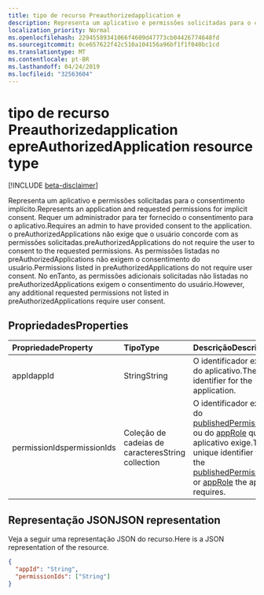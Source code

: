 ```yaml
---
title: tipo de recurso Preauthorizedapplication e
description: Representa um aplicativo e permissões solicitadas para o consentimento implícito. Requer um administrador para ter fornecido o consentimento para o aplicativo. o preAuthorizedApplications não exige que o usuário concorde com as permissões solicitadas. As permissões listadas no preAuthorizedApplications não exigem o consentimento do usuário. No enTanto, as permissões adicionais solicitadas não listadas no preAuthorizedApplications exigem o consentimento do usuário.
localization_priority: Normal
ms.openlocfilehash: 22945589341066f4609d47773cb04426774648fd
ms.sourcegitcommit: 0ce657622f42c510a104156a96bf1f1f040bc1cd
ms.translationtype: MT
ms.contentlocale: pt-BR
ms.lasthandoff: 04/24/2019
ms.locfileid: "32563604"
---
```

# <a name="preauthorizedapplication-resource-type"></a><span data-ttu-id="5ab0d-107">tipo de recurso Preauthorizedapplication e</span><span class="sxs-lookup"><span data-stu-id="5ab0d-107">preAuthorizedApplication resource type</span></span>

[!INCLUDE [beta-disclaimer](../../includes/beta-disclaimer.md)]

<span data-ttu-id="5ab0d-108">Representa um aplicativo e permissões solicitadas para o consentimento implícito.</span><span class="sxs-lookup"><span data-stu-id="5ab0d-108">Represents an application and requested permissions for implicit consent.</span></span> <span data-ttu-id="5ab0d-109">Requer um administrador para ter fornecido o consentimento para o aplicativo.</span><span class="sxs-lookup"><span data-stu-id="5ab0d-109">Requires an admin to have provided consent to the application.</span></span> <span data-ttu-id="5ab0d-110">o preAuthorizedApplications não exige que o usuário concorde com as permissões solicitadas.</span><span class="sxs-lookup"><span data-stu-id="5ab0d-110">preAuthorizedApplications do not require the user to consent to the requested permissions.</span></span> <span data-ttu-id="5ab0d-111">As permissões listadas no preAuthorizedApplications não exigem o consentimento do usuário.</span><span class="sxs-lookup"><span data-stu-id="5ab0d-111">Permissions listed in preAuthorizedApplications do not require user consent.</span></span> <span data-ttu-id="5ab0d-112">No enTanto, as permissões adicionais solicitadas não listadas no preAuthorizedApplications exigem o consentimento do usuário.</span><span class="sxs-lookup"><span data-stu-id="5ab0d-112">However, any additional requested permissions not listed in preAuthorizedApplications require user consent.</span></span>

## <a name="properties"></a><span data-ttu-id="5ab0d-113">Propriedades</span><span class="sxs-lookup"><span data-stu-id="5ab0d-113">Properties</span></span>

| <span data-ttu-id="5ab0d-114">Propriedade</span><span class="sxs-lookup"><span data-stu-id="5ab0d-114">Property</span></span> | <span data-ttu-id="5ab0d-115">Tipo</span><span class="sxs-lookup"><span data-stu-id="5ab0d-115">Type</span></span> | <span data-ttu-id="5ab0d-116">Descrição</span><span class="sxs-lookup"><span data-stu-id="5ab0d-116">Description</span></span> |
|:---------------|:--------|:----------|
|<span data-ttu-id="5ab0d-117">appId</span><span class="sxs-lookup"><span data-stu-id="5ab0d-117">appId</span></span>|<span data-ttu-id="5ab0d-118">String</span><span class="sxs-lookup"><span data-stu-id="5ab0d-118">String</span></span>| <span data-ttu-id="5ab0d-119">O identificador exclusivo do aplicativo.</span><span class="sxs-lookup"><span data-stu-id="5ab0d-119">The unique identifier for the application.</span></span> |
|<span data-ttu-id="5ab0d-120">permissionIds</span><span class="sxs-lookup"><span data-stu-id="5ab0d-120">permissionIds</span></span>|<span data-ttu-id="5ab0d-121">Coleção de cadeias de caracteres</span><span class="sxs-lookup"><span data-stu-id="5ab0d-121">String collection</span></span>| <span data-ttu-id="5ab0d-122">O identificador exclusivo do [publishedPermissionScope](permissionscope.md) ou do [appRole](approle.md) que o aplicativo exige.</span><span class="sxs-lookup"><span data-stu-id="5ab0d-122">The unique identifier for either the [publishedPermissionScope](permissionscope.md) or [appRole](approle.md) the application requires.</span></span> |

## <a name="json-representation"></a><span data-ttu-id="5ab0d-123">Representação JSON</span><span class="sxs-lookup"><span data-stu-id="5ab0d-123">JSON representation</span></span>
<span data-ttu-id="5ab0d-124">Veja a seguir uma representação JSON do recurso.</span><span class="sxs-lookup"><span data-stu-id="5ab0d-124">Here is a JSON representation of the resource.</span></span>

<!-- {
  "blockType": "resource",
  "optionalProperties": [

  ],
  "@odata.type": "microsoft.graph.preAuthorizedApplication"
}-->

```json
{
  "appId": "String",
  "permissionIds": ["String"]
}

```


<!-- uuid: 8fcb5dbc-d5aa-4681-8e31-b001d5168d79
2015-10-25 14:57:30 UTC -->
<!--
{
  "type": "#page.annotation",
  "description": "preAuthorizedApplication resource",
  "keywords": "",
  "section": "documentation",
  "tocPath": "",
  "suppressions": []
}
-->
